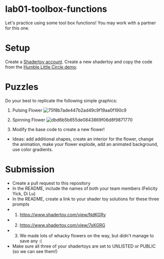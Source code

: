 # lab01-toolbox-functions

Let's practice using some tool box functions! You may work with a partner for this one.

# Setup 

Create a [Shadertoy account](https://www.shadertoy.com/). Create a new shadertoy and copy the code from the [Humble Little Circle demo](https://www.shadertoy.com/view/7dy3RG).

# Puzzles

Do your best to replicate the following simple graphics:

1. Pulsing Flower
![75f8b7ade447b2ad49c9f19aa0f190c9](https://user-images.githubusercontent.com/1758825/133500768-45b053c2-1885-4108-84a8-4cbf3f10318d.gif)

2. Spinning Flower
![dbd6b5b655de0843869f06d8f9871770](https://user-images.githubusercontent.com/1758825/133485625-8385c7ca-6015-4809-b8ad-3311df071889.gif)

3. Modify the base code to create a new flower!
- Ideas: add additional shapes, create an interior for the flower, change the animation, make your flower explode, add an animated background, use color gradients.

# Submission
- Create a pull request to this repository
- In the README, include the names of both your team members (Felicity Yick, Di Lu)
- In the README, create a link to your shader toy solutions for these three prompts
- 1) https://www.shadertoy.com/view/NdKGRy
- 2) https://www.shadertoy.com/view/7sKGRG
- 3) We made lots of whacky flowers on the way, but didn't manage to save any :(
- Make sure all three of your shadertoys are set to UNLISTED or PUBLIC (so we can see them!)





 
